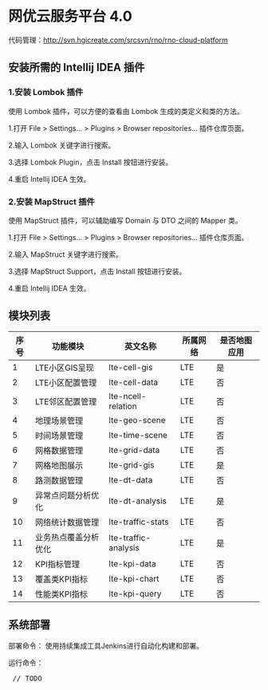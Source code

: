 # 网优云服务平台 4.0

代码管理：http://svn.hgicreate.com/srcsvn/rno/rno-cloud-platform

## 安装所需的 Intellij IDEA 插件
### 1.安装 Lombok 插件
使用 Lombok 插件，可以方便的查看由 Lombok 生成的类定义和类的方法。

 1.打开 File > Settings... > Plugins > Browser repositories... 插件仓库页面。

2.输入 Lombok 关键字进行搜索。

3.选择 Lombok Plugin，点击 Install 按钮进行安装。

4.重启 Intellij IDEA 生效。

### 2.安装 MapStruct 插件

使用 MapStruct 插件，可以辅助编写 Domain 与 DTO 之间的 Mapper 类。

 1.打开 File > Settings... > Plugins > Browser repositories... 插件仓库页面。

2.输入 MapStruct 关键字进行搜索。

3.选择 MapStruct Support，点击 Install 按钮进行安装。

4.重启 Intellij IDEA 生效。

## 模块列表
|序号|功能模块|英文名称|所属网络|是否地图应用|
|----|----|----|----|----|
|1|LTE小区GIS呈现|lte-cell-gis|LTE|是|
|2|LTE小区配置管理|lte-cell-data|LTE|否|
|3|LTE邻区配置管理|lte-ncell-relation|LTE|否|
|4|地理场景管理|lte-geo-scene|LTE|否|
|5|时间场景管理|lte-time-scene|LTE|否|
|6|网格数据管理|lte-grid-data|LTE|否|
|7|网格地图展示|lte-grid-gis|LTE|是|
|8|路测数据管理|lte-dt-data|LTE|否|
|9|异常点问题分析优化|lte-dt-analysis|LTE|是|
|10|网络统计数据管理|lte-traffic-stats|LTE|否|
|11|业务热点覆盖分析优化|lte-traffic-analysis|LTE|是|
|12|KPI指标管理|lte-kpi-data|LTE|否|
|13|覆盖类KPI指标|lte-kpi-chart|LTE|否|
|14|性能类KPI指标|lte-kpi-query|LTE|否|

## 系统部署
部署命令：
使用持续集成工具Jenkins进行自动化构建和部署。

运行命令：
<pre> // TODO </pre>
